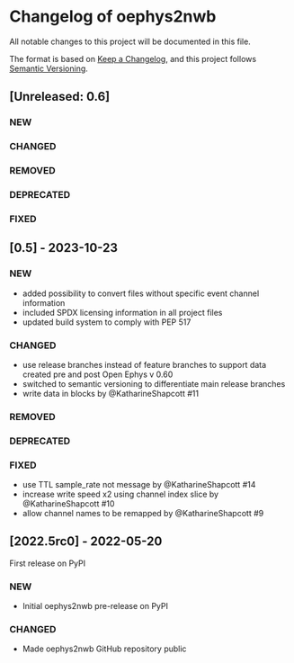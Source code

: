  <!--
 Copyright (c) 2023 Ernst Strüngmann Institute (ESI) for Neuroscience
 in Cooperation with Max Planck Society
 SPDX-License-Identifier: CC-BY-NC-SA-1.0
 -->

# Changelog of oephys2nwb
All notable changes to this project will be documented in this file.

The format is based on [Keep a Changelog](https://keepachangelog.com/en/1.0.0/),
and this project follows [Semantic Versioning](https://semver.org/spec/v2.0.0.html).

## [Unreleased: 0.6]
### NEW
### CHANGED
### REMOVED
### DEPRECATED
### FIXED

## [0.5] - 2023-10-23
### NEW
- added possibility to convert files without specific event channel
  information
- included SPDX licensing information in all project files
- updated build system to comply with PEP 517

### CHANGED
- use release branches instead of feature branches to support data created
  pre and post Open Ephys v 0.60
- switched to semantic versioning to differentiate main release branches
- write data in blocks by @KatharineShapcott #11

### REMOVED
### DEPRECATED
### FIXED
- use TTL sample_rate not message by @KatharineShapcott #14
- increase write speed x2 using channel index slice by @KatharineShapcott #10
- allow channel names to be remapped by @KatharineShapcott #9

## [2022.5rc0] - 2022-05-20
First release on PyPI

### NEW
- Initial oephys2nwb pre-release on PyPI

### CHANGED
- Made oephys2nwb GitHub repository public
